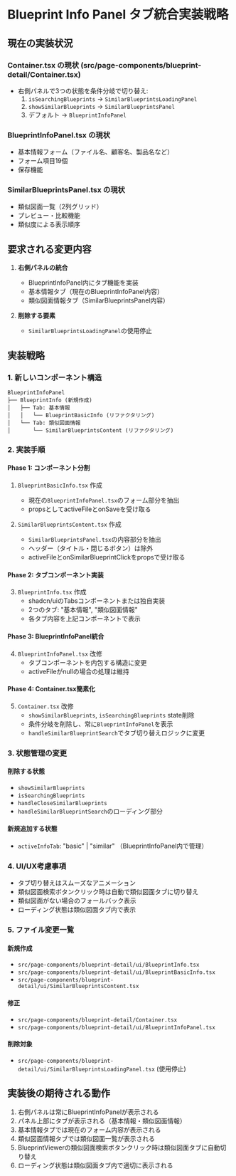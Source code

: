 # Blueprint Info Panel タブ統合実装戦略

## 現在の実装状況

### Container.tsx の現状 (src/page-components/blueprint-detail/Container.tsx)

- 右側パネルで3つの状態を条件分岐で切り替え:
  1. `isSearchingBlueprints` → `SimilarBlueprintsLoadingPanel`
  2. `showSimilarBlueprints` → `SimilarBlueprintsPanel`
  3. デフォルト → `BlueprintInfoPanel`

### BlueprintInfoPanel.tsx の現状

- 基本情報フォーム（ファイル名、顧客名、製品名など）
- フォーム項目19個
- 保存機能

### SimilarBlueprintsPanel.tsx の現状

- 類似図面一覧（2列グリッド）
- プレビュー・比較機能
- 類似度による表示順序

## 要求される変更内容

1. **右側パネルの統合**
   - BlueprintInfoPanel内にタブ機能を実装
   - 基本情報タブ（現在のBlueprintInfoPanel内容）
   - 類似図面情報タブ（SimilarBlueprintsPanel内容）

2. **削除する要素**
   - `SimilarBlueprintsLoadingPanel`の使用停止

## 実装戦略

### 1. 新しいコンポーネント構造

```
BlueprintInfoPanel
├── BlueprintInfo (新規作成)
│   ├── Tab: 基本情報
│   │   └── BlueprintBasicInfo (リファクタリング)
│   └── Tab: 類似図面情報
│       └── SimilarBlueprintsContent (リファクタリング)
```

### 2. 実装手順

#### Phase 1: コンポーネント分割

1. `BlueprintBasicInfo.tsx` 作成
   - 現在の`BlueprintInfoPanel.tsx`のフォーム部分を抽出
   - propsとしてactiveFileとonSaveを受け取る

2. `SimilarBlueprintsContent.tsx` 作成
   - `SimilarBlueprintsPanel.tsx`の内容部分を抽出
   - ヘッダー（タイトル・閉じるボタン）は除外
   - activeFileとonSimilarBlueprintClickをpropsで受け取る

#### Phase 2: タブコンポーネント実装

3. `BlueprintInfo.tsx` 作成
   - shadcn/uiのTabsコンポーネントまたは独自実装
   - 2つのタブ: "基本情報", "類似図面情報"
   - 各タブ内容を上記コンポーネントで表示

#### Phase 3: BlueprintInfoPanel統合

4. `BlueprintInfoPanel.tsx` 改修
   - タブコンポーネントを内包する構造に変更
   - activeFileがnullの場合の処理は維持

#### Phase 4: Container.tsx簡素化

5. `Container.tsx` 改修
   - `showSimilarBlueprints`, `isSearchingBlueprints` state削除
   - 条件分岐を削除し、常に`BlueprintInfoPanel`を表示
   - `handleSimilarBlueprintSearch`でタブ切り替えロジックに変更

### 3. 状態管理の変更

#### 削除する状態

- `showSimilarBlueprints`
- `isSearchingBlueprints`
- `handleCloseSimilarBlueprints`
- `handleSimilarBlueprintSearch`のローディング部分

#### 新規追加する状態

- `activeInfoTab`: "basic" | "similar" （BlueprintInfoPanel内で管理）

### 4. UI/UX考慮事項

- タブ切り替えはスムーズなアニメーション
- 類似図面検索ボタンクリック時は自動で類似図面タブに切り替え
- 類似図面がない場合のフォールバック表示
- ローディング状態は類似図面タブ内で表示

### 5. ファイル変更一覧

#### 新規作成

- `src/page-components/blueprint-detail/ui/BlueprintInfo.tsx`
- `src/page-components/blueprint-detail/ui/BlueprintBasicInfo.tsx`
- `src/page-components/blueprint-detail/ui/SimilarBlueprintsContent.tsx`

#### 修正

- `src/page-components/blueprint-detail/Container.tsx`
- `src/page-components/blueprint-detail/ui/BlueprintInfoPanel.tsx`

#### 削除対象

- `src/page-components/blueprint-detail/ui/SimilarBlueprintsLoadingPanel.tsx` (使用停止)

## 実装後の期待される動作

1. 右側パネルは常にBlueprintInfoPanelが表示される
2. パネル上部にタブが表示される（基本情報・類似図面情報）
3. 基本情報タブでは現在のフォーム内容が表示される
4. 類似図面情報タブでは類似図面一覧が表示される
5. BlueprintViewerの類似図面検索ボタンクリック時は類似図面タブに自動切り替え
6. ローディング状態は類似図面タブ内で適切に表示される
